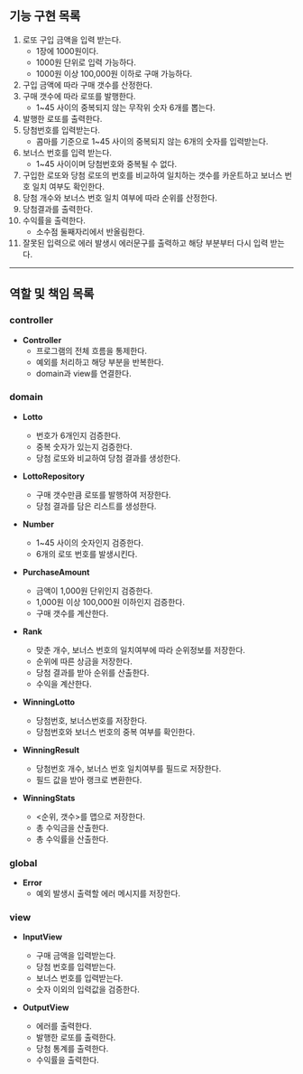 ## 기능 구현 목록

1. 로또 구입 금액을 입력 받는다.
    - 1장에 1000원이다.
    - 1000원 단위로 입력 가능하다.
    - 1000원 이상 100,000원 이하로 구매 가능하다.
2. 구입 금액에 따라 구매 갯수를 산정한다.
3. 구매 갯수에 따라 로또를 발행한다.
    - 1~45 사이의 중복되지 않는 무작위 숫자 6개를 뽑는다.
4. 발행한 로또를 출력한다.
5. 당첨번호를 입력받는다.
    - 콤마를 기준으로 1~45 사이의 중복되지 않는 6개의 숫자를 입력받는다.
6. 보너스 번호를 입력 받는다.
    - 1~45 사이이며 당첨번호와 중복될 수 없다.
7. 구입한 로또와 당첨 로또의 번호를 비교하여 일치하는 갯수를 카운트하고 보너스 번호 일치 여부도 확인한다.
8. 당첨 개수와 보너스 번호 일치 여부에 따라 순위를 산정한다.
9. 당첨결과를 출력한다.
10. 수익률을 출력한다.
    - 소수점 둘째자리에서 반올림한다.
11. 잘못된 입력으로 에러 발생시 에러문구를 출력하고 해당 부분부터 다시 입력 받는다.

***

## 역할 및 책임 목록

### controller

- **Controller**
    - 프로그램의 전체 흐름을 통제한다.
    - 예외를 처리하고 해당 부분을 반복한다.
    - domain과 view를 연결한다.

### domain

- **Lotto**
    - 번호가 6개인지 검증한다.
    - 중복 숫자가 있는지 검증한다.
    - 당첨 로또와 비교하여 당첨 결과를 생성한다.

- **LottoRepository**
    - 구매 갯수만큼 로또를 발행하여 저장한다.
    - 당첨 결과를 담은 리스트를 생성한다.

- **Number**
    - 1~45 사이의 숫자인지 검증한다.
    - 6개의 로또 번호를 발생시킨다.

- **PurchaseAmount**
    - 금액이 1,000원 단위인지 검증한다.
    - 1,000원 이상 100,000원 이하인지 검증한다.
    - 구매 갯수를 계산한다.

- **Rank**
    - 맞춘 개수, 보너스 번호의 일치여부에 따라 순위정보를 저장한다.
    - 순위에 따른 상금을 저장한다.
    - 당첨 결과를 받아 순위를 산출한다.
    - 수익을 계산한다.

- **WinningLotto**
    - 당첨번호, 보너스번호를 저장한다.
    - 당첨번호와 보너스 번호의 중복 여부를 확인한다.

- **WinningResult**
    - 당첨번호 개수, 보너스 번호 일치여부를 필드로 저장한다.
    - 필드 값을 받아 랭크로 변환한다.

- **WinningStats**
    - <순위, 갯수>를 맵으로 저장한다.
    - 총 수익금을 산출한다.
    - 총 수익률을 산출한다.

### global

- **Error**
    - 예외 발생시 출력할 에러 메시지를 저장한다.

### view

- **InputView**
    - 구매 금액을 입력받는다.
    - 당첨 번호를 입력받는다.
    - 보너스 번호를 입력받는다.
    - 숫자 이외의 입력값을 검증한다.

- **OutputView**
    - 에러를 출력한다.
    - 발행한 로또를 출력한다.
    - 당첨 통계를 출력한다.
    - 수익률을 출력한다.